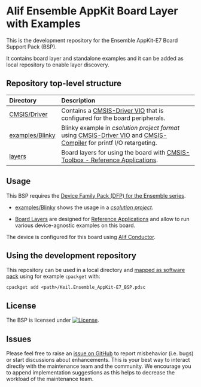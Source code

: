 # Alif Ensemble AppKit Board Layer with Examples

This is the development repository for the Ensemble AppKit-E7 Board Support Pack (BSP).

It contains board layer and standalone examples and it can be added as local repository to enable layer discovery.

## Repository top-level structure

Directory                   | Description
:---------------------------|:--------------
[CMSIS/Driver](https://github.com/VladimirUmek/alif_ensemble_appkit-bsp/tree/main/CMSIS/Driver)       | Contains a [CMSIS-Driver VIO](https://arm-software.github.io/CMSIS_6/latest/Driver/group__vio__interface__gr.html) that is configured for the board peripherals.
[examples/Blinky](https://github.com/VladimirUmek/alif_ensemble_appkit-bsp/tree/main/examples/Blinky) | Blinky example in *csolution project format* using [CMSIS-Driver VIO](https://arm-software.github.io/CMSIS_6/latest/Driver/group__vio__interface__gr.html) and [CMSIS-Compiler](https://arm-software.github.io/CMSIS-Compiler/main/index.html) for printf I/O retargeting.
[layers](https://github.com/VladimirUmek/alif_ensemble_appkit-bsp/tree/main/layers)               | Board layers for using the board with [CMSIS-Toolbox - Reference Applications](https://github.com/Open-CMSIS-Pack/cmsis-toolbox/blob/main/docs/ReferenceApplications.md).

## Usage

This BSP requires the [Device Family Pack (DFP) for the Ensemble series](https://github.com/VladimirUmek/alif_ensemble-cmsis-dfp/tree/dev).

- [examples/Blinky](https://github.com/VladimirUmek/alif_ensemble_appkit-bsp/tree/main/examples/Blinky) shows the usage in a [*csolution project*](https://github.com/VladimirUmek/alif_ensemble_appkit-bsp/blob/main/examples/Blinky/Blinky.csolution.yml).
  
- [Board Layers](https://github.com/VladimirUmek/alif_ensemble_appkit-bsp/tree/main/layers/) are designed for [Reference Applications](https://github.com/Open-CMSIS-Pack/cmsis-toolbox/blob/main/docs/ReferenceApplications.md) and allow to run various device-agnostic examples on this board.

The device is configured for this board using [Alif Conductor](https://conductor.alifsemi.com/).

## Using the development repository

This repository can be used in a local directory and [mapped as software pack](https://github.com/Open-CMSIS-Pack/cmsis-toolbox/blob/main/docs/build-tools.md#install-a-repository) using for example `cpackget` with:

    cpackget add <path>/Keil.Ensemble_AppKit-E7_BSP.pdsc

## License

The BSP is licensed under [![License](https://img.shields.io/github/license/VladimirUmek/alif_ensemble_appkit-bsp?label)](https://github.com/VladimirUmek/alif_ensemble_appkit-bsp/blob/main/LICENSE).

## Issues

Please feel free to raise an [issue on GitHub](https://github.com/VladimirUmek/alif_ensemble_appkit-bsp/issues)
to report misbehavior (i.e. bugs) or start discussions about enhancements. This
is your best way to interact directly with the maintenance team and the community.
We encourage you to append implementation suggestions as this helps to decrease the
workload of the maintenance team.
